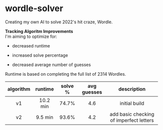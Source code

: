 # wordle-solver

Creating my own AI to solve 2022's hit craze, Wordle. 


**Tracking Algoritm Improvements**  
I'm aiming to optimize for:  
- decreased runtime  
+ increased solve percentage  
- decreased average number of guesses  


Runtime is based on completing the full list of 2314 Wordles.

|algorithm |runtime |solve % |avg guesses |description
|:---: | :---: | :---:| :---:| :---:|
|v1|10.2 min|74.7%|4.6|initial build
|v2|9.5 min|93.6%|4.2|add basic checking of imperfect letters
